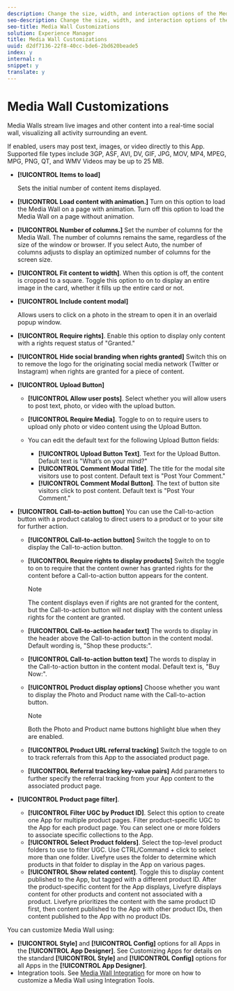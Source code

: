 ```yaml
---
description: Change the size, width, and interaction options of the Media Wall app.
seo-description: Change the size, width, and interaction options of the Media Wall app.
seo-title: Media Wall Customizations
solution: Experience Manager
title: Media Wall Customizations
uuid: d2df7136-22f8-40cc-bde6-2bd620beade5
index: y
internal: n
snippet: y
translate: y
---
```


# Media Wall Customizations


<a id="section_onc_xtg_sy"></a>

Media Walls stream live images and other content into a real-time social wall, visualizing all activity surrounding an event.

If enabled, users may post text, images, or video directly to this App. Supported file types include 3GP, ASF, AVI, DV, GIF, JPG, MOV, MP4, MPEG, MPG, PNG, QT, and WMV Videos may be up to 25 MB.

* **[!UICONTROL  Items to load]** 

  Sets the initial number of content items displayed.

* **[!UICONTROL  Load content with animation.]** Turn on this option to load the Media Wall on a page with animation. Turn off this option to load the Media Wall on a page without animation.
* **[!UICONTROL  Number of columns.]** Set the number of columns for the Media Wall. The number of columns remains the same, regardless of the size of the window or browser. If you select Auto, the number of columns adjusts to display an optimized number of columns for the screen size.
* **[!UICONTROL  Fit content to width]**. When this option is off, the content is cropped to a square. Toggle this option to on to display an entire image in the card, whether it fills up the entire card or not.

* **[!UICONTROL  Include content modal]** 

  Allows users to click on a photo in the stream to open it in an overlaid popup window.

* **[!UICONTROL  Require rights]**. Enable this option to display only content with a rights request status of "Granted."
* **[!UICONTROL  Hide social branding when rights granted]** Switch this on to remove the logo for the originating social media network (Twitter or Instagram) when rights are granted for a piece of content. 

* **[!UICONTROL  Upload Button]** 
    * **[!UICONTROL  Allow user posts]**. Select whether you will allow users to post text, photo, or video with the upload button.

    * **[!UICONTROL  Require Media]**. Toggle to on to require users to upload only photo or video content using the Upload Button.
    * You can edit the default text for the following Upload Button fields:
    
        * **[!UICONTROL  Upload Button Text]**. Text for the Upload Button. Default text is "What’s on your mind?"
        * **[!UICONTROL  Comment Modal Title]**. The title for the modal site visitors use to post content. Default text is "Post Your Comment."
        * **[!UICONTROL  Comment Modal Button]**. The text of button site visitors click to post content. Default text is "Post Your Comment."



* **[!UICONTROL  Call-to-action button]** You can use the Call-to-action button with a product catalog to direct users to a product or to your site for further action.

    * **[!UICONTROL  Call-to-action button]** Switch the toggle to on to display the Call-to-action button.

    * **[!UICONTROL  Require rights to display products]** Switch the toggle to on to require that the content owner has granted rights for the content before a Call-to-action button appears for the content. 

      >[!NOTE]
      >
      >The content displays even if rights are not granted for the content, but the Call-to-action button will not display with the content unless rights for the content are granted.

    * **[!UICONTROL  Call-to-action header text]** The words to display in the header above the Call-to-action button in the content modal. Default wording is, "Shop these products:".

    * **[!UICONTROL  Call-to-action button text]** The words to display in the Call-to-action button in the content modal. Default text is, "Buy Now:".

    * **[!UICONTROL  Product display options]** Choose whether you want to display the Photo and Product name with the Call-to-action button. 

      >[!NOTE]
      >
      >Both the Photo and Product name buttons highlight blue when they are enabled.

    * **[!UICONTROL  Product URL referral tracking]** Switch the toggle to on to track referrals from this App to the associated product page. 

    * **[!UICONTROL  Referral tracking key-value pairs]** Add parameters to further specify the referral tracking from your App content to the associated product page.


* **[!UICONTROL  Product page filter]**.
    * **[!UICONTROL  Filter UGC by Product ID]**. Select this option to create one App for multiple product pages. Filter product-specific UGC to the App for each product page. You can select one or more folders to associate specific collections to the App.
    * **[!UICONTROL  Select Product folders]**. Select the top-level product folders to use to filter UGC. Use CTRL/Command + click to select more than one folder. Livefyre uses the folder to determine which products in that folder to display in the App on various pages.
    * **[!UICONTROL  Show related content]**. Toggle this to display content published to the App, but tagged with a different product ID. After the product-specific content for the App displays, Livefyre displays content for other products and content not associated with a product. Livefyre prioritizes the content with the same product ID first, then content published to the App with other product IDs, then content published to the App with no product IDs.

You can customize Media Wall using:

* **[!UICONTROL  Style]** and **[!UICONTROL  Config]** options for all Apps in the **[!UICONTROL  App Designer]**. See Customizing Apps for details on the standard **[!UICONTROL  Style]** and **[!UICONTROL  Config]** options for all Apps in the **[!UICONTROL  App Designer]**.
* Integration tools. See [ Media Wall Integration](../c_media_wall_integration.md#c_media_wall_integration) for more on how to customize a Media Wall using Integration Tools.

